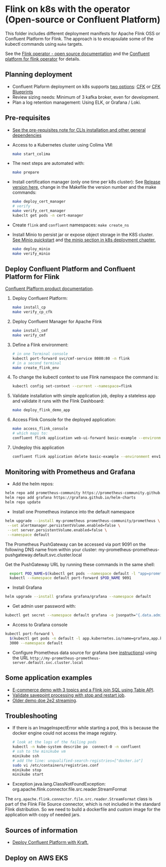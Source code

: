 # Flink on k8s with the operator (Open-source or Confluent Platform)

This folder includes different deployment manifests for Apache Flink OSS or Confluent Platform for Flink. The approach is to encapsulate some of the kubectl commands using `make` targets. 

See the [Flink operator - open source documentation](https://nightlies.apache.org/flink/flink-docs-release-1.20/docs/deployment/resource-providers/standalone/kubernetes/) and the [Confluent platform for flink operator](https://docs.confluent.io/platform/current/flink/get-started.html) for details.

## Planning deployment

* Confluent Plaform deployment on k8s supports [two options](https://docs.confluent.io/operator/current/co-plan.html#co-plan): [CFK]() or [CFK Blueprints]()
* Review sizing needs: Minimum of 3 kafka broker, even for development.
* Plan a log retention management: Using ELK, or Grafana / Loki.

## Pre-requisites

* [See the pre-requisites note for CLIs installation and other general dependencies](https://github.com/jbcodeforce/flink-studies/coding/k8-deploy/#pre-requisites)

* Access to a Kubernetes cluster using Colima VM:
    ```sh
    make start_colima
    ```
* The next steps are automated with:
    ```sh
    make prepare
    ```

* Install certification manager (only one time per k8s cluster): See [Release version here](https://github.com/cert-manager/cert-manager/), change in the Makefile the version number and the make commands:
    ```sh
    make deploy_cert_manager
    # verify
    make verify_cert_manager
    kubeclt get pods -n cert-manager
    ```

* Create `flink` and `confluent` namespaces: `make create_ns`
* Install Minio to persist jar or expose object storage in the K8S cluster. [See Minio quickstart](https://min.io/docs/minio/linux/reference/minio-mc.html#quickstart) and [the minio section in k8s deployment chapter.](https://jbcodeforce.github.io/flink-studies/coding/k8s-deploy/#using-minio)
    ```sh
    make deploy_minio
    make verify_minio
    ```


## Deploy Confluent Platform and Confluent Platform for Flink

[Confluent Plafform product documentation](https://docs.confluent.io/operator/current/co-cfk-overview.html).

1. Deploy Confluent Platform:
    ```sh
    make install_cp
    make verify_cp_cfk
    ```

1. Deploy Confluent Manager for Apache Flink
    ```sh
    make install_cmf
    make verify_cmf
    ```

1. Define a Flink environment:

    ```sh
    # in one Terminal console
    kubectl port-forward svc/cmf-service 8080:80 -n flink
    # in a second terminal
    make create_flink_env
    ```

1. To change the kubectl context to use Flink namespace the command is:
    ```sh
    kubectl config set-context --current --namespace=flink
    ```

1. Validate installation with simple application job, deploy a stateless app and validate it runs with the Flink Dashboard:
    ```sh
    make deploy_flink_demo_app
    ```

1. Access Flink Console for the deployed application:
    ```sh
    make access_flink_console 
    # which maps to:
    confluent flink application web-ui-forward basic-example --environment env1 --port 8090 --url http://localhost:8084
    ```

1. Undeploy this application
    ```sh
    confluent flink application delete basic-example --environment env1  --url http://localhost:8084
    ```

## Monitoring with Prometheus and Grafana

* Add the helm repos:

```sh
helm repo add prometheus-community https://prometheus-community.github.io/helm-charts
helm repo add grafana https://grafana.github.io/helm-charts
helm repo update
```

* Install one Prometheus instance into the default namespace

```sh
helm upgrade --install my-prometheus prometheus-community/prometheus \
 --set alertmanager.persistentVolume.enabled=false \
 --set server.persistentVolume.enabled=false \
 --namespace default
```

The Prometheus PushGateway can be accessed via port 9091 on the following DNS name from within your cluster:
my-prometheus-prometheus-pushgateway.default.svc.cluster.local

Get the PushGateway URL by running these commands in the same shell:
```sh
  export POD_NAME=$(kubectl get pods --namespace default -l "app=prometheus-pushgateway,component=pushgateway" -o jsonpath="{.items[0].metadata.name}")
  kubectl --namespace default port-forward $POD_NAME 9091
```

* Install Grafana

```sh
helm upgrade --install grafana grafana/grafana --namespace default
```

* Get admin user password with:

```sh
kubectl get secret --namespace default grafana -o jsonpath="{.data.admin-password}" | base64 --decode ; echo
```

* Access to Grafana console

```sh
kubectl port-forward \
  $(kubectl get pods -n default -l app.kubernetes.io/name=grafana,app.kubernetes.io/instance=grafana -o name) \
  3000 --namespace default
```

* Configure Prometheus data source for grafana (see [instructions](https://prometheus.io/docs/visualization/grafana/#creating-a-prometheus-data-source)) using the URL `http://my-prometheus-prometheus-server.default.svc.cluster.local`

## Some application examples

* [E-commerce demo with 3 topics and a Flink join SQL using Table API](../../e2e-demos/e-com-sale/README.md).
* [Validate savepoint processing with stop and restart job](../../e2e-demos/savepoint-demo/readme.md).
* [Older demo doe 2e2 streaming](../../e2e-demos/e2e-streaming-demo/README.md).

## Troubleshooting

* If there is an ImageInspectError while starting a pod, this is because the docker engine could not access the image registry.

    ```sh
    # look at the logs of the failing pods
    kubectl -n kube-system describe po  connect-0 -n confluent
    # ssh to the minikube vm
    minikube ssh
    # add the line: unqualified-search-registries=["docker.io"]
    sudo vi /etc/containers/registries.conf
    minikube stop
    minikube start
    ```

* Exception java.lang.ClassNotFoundException: org.apache.flink.connector.file.src.reader.StreamFormat

The `org.apache.flink.connector.file.src.reader.StreamFormat` class is part of the Flink File Source connector, which is not included in the standard Flink distribution. So we need to build a dockerfile and custom image for the application with copy of needed jars.


## Sources of information

* [Deploy Confluent Platform with Kraft.](https://github.com/confluentinc/confluent-kubernetes-examples/tree/master/quickstart-deploy)

## Deploy on AWS EKS
